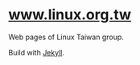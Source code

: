 www.linux.org.tw
===================

Web pages of Linux Taiwan group.

Build with [Jekyll](http://jekyllrb.com/).

